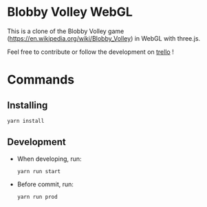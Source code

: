 Blobby Volley WebGL
===================

This is a clone of the Blobby Volley game (https://en.wikipedia.org/wiki/Blobby_Volley) in WebGL with three.js.

Feel free to contribute or follow the development on [trello][1] !

# Commands

## Installing

```
yarn install
```

## Development

* When developing, run:

    ```
    yarn run start
    ```

* Before commit, run:

    ```
    yarn run prod
    ```


[1]: https://trello.com/b/08zk3eEw/blobby-volley-webgl
